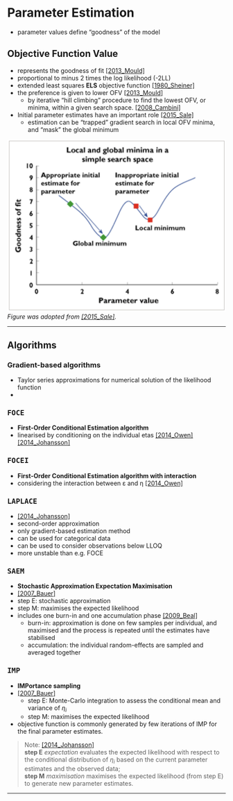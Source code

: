 # Parameter Estimation

* parameter values define “goodness” of the model

## Objective Function Value
* represents the goodness of fit [[2013_Mould]](https://doi.org/10.1038/psp.2013.14)
* proportional to minus 2 times the log likelihood (-2LL)
* extended least squares **ELS** objective function [[1980_Sheiner]](https://doi.org/10.1007/bf01060053)
* the preference is given to lower OFV [[2013_Mould]](https://doi.org/10.1038/psp.2013.14)
    * by iterative “hill climbing” procedure to find the lowest OFV, or minima, within a given search space. [[2008_Cambini]](https://books.google.de/books?hl=en&lr=&id=JEcwQgngoE8C&oi=fnd&pg=PA1&dq=Cambini,+A.,+%26+Martein,+L.+(2008).+Generalized+convexity+and+optimization:+Theory+and+applications+(Vol.+616).+Springer+Science+%26+Business+Media.&ots=bah69g9QPg&sig=Kwa2904XtX65SkbLCrqmrqa23W4&redir_esc=y#v=onepage&q&f=false)
* Initial parameter estimates have an important role [[2015_Sale]](https://doi.org/10.1111/bcp.12179)
    * estimation can be “trapped” gradient search in local OFV minima, and “mask” the global minimum 

![](./screenshots/parameter_estimation.png)
 *Figure was adopted from [[2015_Sale]](https://doi.org/10.1111/bcp.12179).*

---

## Algorithms
### Gradient-based algorithms
* Taylor series approximations for numerical solution of the likelihood function
* 

### <kbd>**FOCE**</kbd>
* **First-Order Conditional Estimation algorithm**
* linearised by conditioning on the individual etas [[2014_Owen]](https://doi.org/10.1038%2Fpsp.2014.51) [[2014_Johansson]](https://doi.org/10.1007/s10928-014-9359-z)

### <kbd>**FOCEI**</kbd>
* **First-Order Conditional Estimation algorithm with interaction**
* considering the interaction between ε and η [[2014_Owen]](https://doi.org/10.1038%2Fpsp.2014.51)

### <kbd>**LAPLACE**</kbd>
* [[2014_Johansson]](https://doi.org/10.1007/s10928-014-9359-z)
* second-order approximation
* only gradient-based estimation method 
* can be used for categorical data
* can be used to consider observations below LLOQ
* more unstable than e.g. FOCE

### <kbd>**SAEM**</kbd>
* **Stochastic Approximation Expectation Maximisation**
* [[2007_Bauer]](https://doi.org/10.1208/aapsj0901007)
* step E: stochastic approximation
* step M: maximises the expected likelihood
* includes one burn-in and one accumulation phase [[2009_Beal]](https://www.semanticscholar.org/paper/NONMEM-User%E2%80%99s-Guides.-(1989%E2%80%932009)-Beal-Boeckmann/1964357daa9975ac959840262a810b2e0b39c8f4)
    * burn-in: approximation is done on few samples per individual, and maximised and the process is repeated until the estimates have stabilised
    * accumulation: the individual random-effects are sampled and averaged together
### <kbd>**IMP**</kbd>
* **IMPortance sampling**
* [[2007_Bauer]](https://doi.org/10.1208/aapsj0901007)
    * step E: Monte-Carlo integration to assess the conditional mean and variance of $η_i$
    * step M: maximises the expected likelihood
* objective function is commonly generated by few iterations of IMP for the final parameter estimates.

> Note: [[2014_Johansson]](https://doi.org/10.1007/s10928-014-9359-z) <br>
> **step E** *expectation* evaluates the expected likelihood with respect to the conditional distribution of $η_i$ based on the current parameter estimates and the observed data; <br>
> **step M** *maximisation* maximises the expected likelihood (from step E) to generate new parameter estimates.

---


